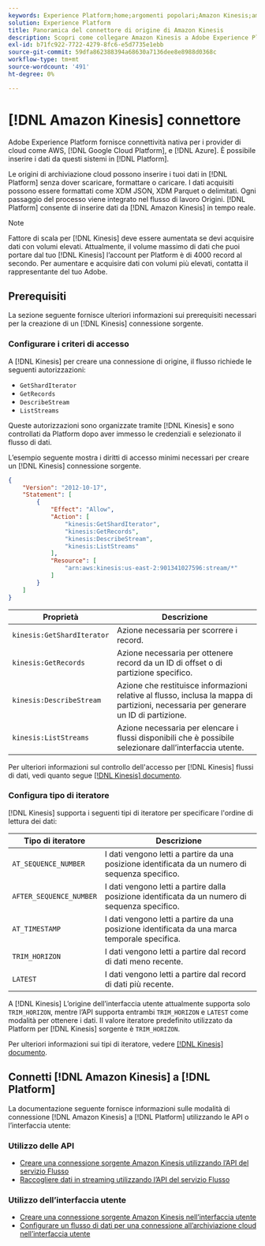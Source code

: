```yaml
---
keywords: Experience Platform;home;argomenti popolari;Amazon Kinesis;amazon kinesis;Kinesis;kinesis
solution: Experience Platform
title: Panoramica del connettore di origine di Amazon Kinesis
description: Scopri come collegare Amazon Kinesis a Adobe Experience Platform utilizzando le API o l’interfaccia utente.
exl-id: b71fc922-7722-4279-8fc6-e5d7735e1ebb
source-git-commit: 59dfa862388394a68630a7136dee8e8988d0368c
workflow-type: tm+mt
source-wordcount: '491'
ht-degree: 0%

---
```


# [!DNL Amazon Kinesis] connettore

Adobe Experience Platform fornisce connettività nativa per i provider di cloud come AWS, [!DNL Google Cloud Platform], e [!DNL Azure]. È possibile inserire i dati da questi sistemi in [!DNL Platform].

Le origini di archiviazione cloud possono inserire i tuoi dati in [!DNL Platform] senza dover scaricare, formattare o caricare. I dati acquisiti possono essere formattati come XDM JSON, XDM Parquet o delimitati. Ogni passaggio del processo viene integrato nel flusso di lavoro Origini. [!DNL Platform] consente di inserire dati da [!DNL Amazon Kinesis] in tempo reale.

>[!NOTE]
>
>Fattore di scala per [!DNL Kinesis] deve essere aumentata se devi acquisire dati con volumi elevati. Attualmente, il volume massimo di dati che puoi portare dal tuo [!DNL Kinesis] l’account per Platform è di 4000 record al secondo. Per aumentare e acquisire dati con volumi più elevati, contatta il rappresentante del tuo Adobe.

## Prerequisiti

La sezione seguente fornisce ulteriori informazioni sui prerequisiti necessari per la creazione di un [!DNL Kinesis] connessione sorgente.

### Configurare i criteri di accesso

A [!DNL Kinesis] per creare una connessione di origine, il flusso richiede le seguenti autorizzazioni:

- `GetShardIterator`
- `GetRecords`
- `DescribeStream`
- `ListStreams`

Queste autorizzazioni sono organizzate tramite [!DNL Kinesis] e sono controllati da Platform dopo aver immesso le credenziali e selezionato il flusso di dati.

L’esempio seguente mostra i diritti di accesso minimi necessari per creare un [!DNL Kinesis] connessione sorgente.

```json
{
    "Version": "2012-10-17",
    "Statement": [
        {
            "Effect": "Allow",
            "Action": [
                "kinesis:GetShardIterator",
                "kinesis:GetRecords",
                "kinesis:DescribeStream",
                "kinesis:ListStreams"
            ],
            "Resource": [
                "arn:aws:kinesis:us-east-2:901341027596:stream/*"
            ]
        }
    ]
}
```

| Proprietà | Descrizione |
| -------- | ----------- |
| `kinesis:GetShardIterator` | Azione necessaria per scorrere i record. |
| `kinesis:GetRecords` | Azione necessaria per ottenere record da un ID di offset o di partizione specifico. |
| `kinesis:DescribeStream` | Azione che restituisce informazioni relative al flusso, inclusa la mappa di partizioni, necessaria per generare un ID di partizione. |
| `kinesis:ListStreams` | Azione necessaria per elencare i flussi disponibili che è possibile selezionare dall’interfaccia utente. |

Per ulteriori informazioni sul controllo dell&#39;accesso per [!DNL Kinesis] flussi di dati, vedi quanto segue [[!DNL Kinesis] documento](https://docs.aws.amazon.com/streams/latest/dev/controlling-access.html).

### Configura tipo di iteratore

[!DNL Kinesis] supporta i seguenti tipi di iteratore per specificare l&#39;ordine di lettura dei dati:

| Tipo di iteratore | Descrizione |
| ------------- | ----------- |
| `AT_SEQUENCE_NUMBER` | I dati vengono letti a partire da una posizione identificata da un numero di sequenza specifico. |
| `AFTER_SEQUENCE_NUMBER` | I dati vengono letti a partire dalla posizione identificata da un numero di sequenza specifico. |
| `AT_TIMESTAMP` | I dati vengono letti a partire da una posizione identificata da una marca temporale specifica. |
| `TRIM_HORIZON` | I dati vengono letti a partire dal record di dati meno recente. |
| `LATEST` | I dati vengono letti a partire dal record di dati più recente. |

A [!DNL Kinesis] L’origine dell’interfaccia utente attualmente supporta solo `TRIM_HORIZON`, mentre l’API supporta entrambi `TRIM_HORIZON` e `LATEST` come modalità per ottenere i dati. Il valore iteratore predefinito utilizzato da Platform per [!DNL Kinesis] sorgente è `TRIM_HORIZON`.

Per ulteriori informazioni sui tipi di iteratore, vedere [[!DNL Kinesis] documento](https://docs.aws.amazon.com/kinesis/latest/APIReference/API_GetShardIterator.html#API_GetShardIterator_RequestSyntax).

## Connetti [!DNL Amazon Kinesis] a [!DNL Platform]

La documentazione seguente fornisce informazioni sulle modalità di connessione [!DNL Amazon Kinesis] a [!DNL Platform] utilizzando le API o l’interfaccia utente:

### Utilizzo delle API

- [Creare una connessione sorgente Amazon Kinesis utilizzando l’API del servizio Flusso](../../tutorials/api/create/cloud-storage/kinesis.md)
- [Raccogliere dati in streaming utilizzando l’API del servizio Flusso](../../tutorials/api/collect/streaming.md)

### Utilizzo dell’interfaccia utente

- [Creare una connessione sorgente Amazon Kinesis nell’interfaccia utente](../../tutorials/ui/create/cloud-storage/kinesis.md)
- [Configurare un flusso di dati per una connessione all’archiviazione cloud nell’interfaccia utente](../../tutorials/ui/dataflow/streaming/cloud-storage-streaming.md)
